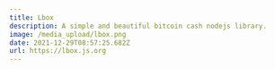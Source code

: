 ```yaml
---
title: Lbox
description: A simple and beautiful bitcoin cash nodejs library.
image: /media_upload/lbox.png
date: 2021-12-29T08:57:25.682Z
url: https://lbox.js.org
---
```

